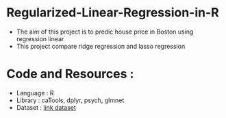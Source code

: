 # Regularized-Linear-Regression-in-R
- The aim of this project is to predic house price in Boston using regression linear
- This project compare  ridge regression and lasso regression

# Code and Resources :
- Language : R
- Library : caTools, dplyr, psych, glmnet
- Dataset : [link dataset](https://github.com/Zullinira/Regularized-Linear-Regression-in-R/blob/main/boston.csv)
